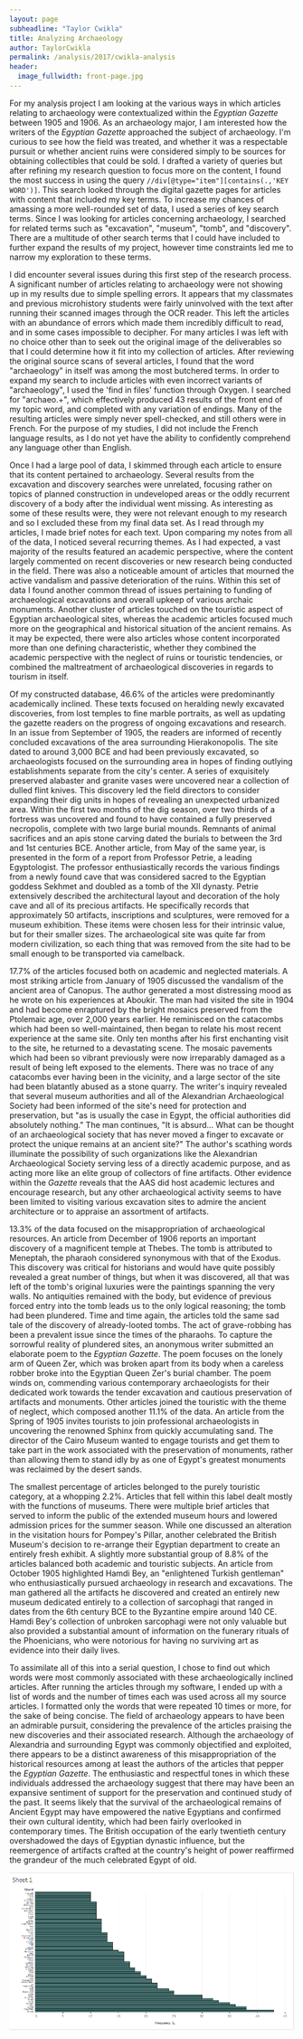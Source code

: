 ```yaml
---
layout: page
subheadline: "Taylor Cwikla"
title: Analyzing Archaeology
author: TaylorCwikla
permalink: /analysis/2017/cwikla-analysis
header:
  image_fullwidth: front-page.jpg
---
```


For my analysis project I am looking at the various ways in which articles relating to archaeology were contextualized within the *Egyptian Gazette* between 1905 and 1906. As an archaeology major, I am interested how the writers of the *Egyptian Gazette* approached the subject of archaeology. I'm curious to see how the field was treated, and whether it was a respectable pursuit or whether ancient ruins were considered simply to be sources for obtaining collectibles that could be sold. I drafted a variety of queries but after refining my research question to focus more on the content, I found the most success in using the query `//div[@type="item"][contains(.,'KEY WORD')]`. This search looked through the digital gazette pages for articles with content that included my key terms. To increase my chances of amassing a more well-rounded set of data, I used a series of key search terms. Since I was looking for articles concerning archaeology, I searched for related terms such as "excavation", "museum", "tomb", and "discovery". There are a multitude of other search terms that I could have included to further expand the results of my project, however time constraints led me to narrow my exploration to these terms.

I did encounter several issues during this first step of the research process. A significant number of articles relating to archaeology were not showing up in my results due to simple spelling errors. It appears that my classmates and previous microhistory students were fairly uninvolved with the text after running their scanned images through the OCR reader. This left the articles with an abundance of errors which made them incredibly difficult to read, and in some cases impossible to decipher. For many articles I was left with no choice other than to seek out the original image of the deliverables so that I could determine how it fit into my collection of articles. After reviewing the original source scans of several articles, I found that the word "archaeology" in itself was among the most butchered terms. In order to expand my search to include articles with even incorrect variants of "archaeology", I used the 'find in files' function through Oxygen. I searched for "archaeo.+", which effectively produced 43 results of the front end of my topic word, and completed with any variation of endings. Many of the resulting articles were simply never spell-checked, and still others were in French. For the purpose of my studies, I did not include the French language results, as I do not yet have the ability to confidently comprehend any language other than English.

Once I had a large pool of data, I skimmed through each article to ensure that its content pertained to archaeology. Several results from the excavation and discovery searches were unrelated, focusing rather on topics of planned construction in undeveloped areas or the oddly recurrent discovery of a body after the individual went missing. As interesting as some of these results were, they were not relevant enough to my research and so I excluded these from my final data set. As I read through my articles, I made brief notes for each text. Upon comparing my notes from all of the data, I noticed several recurring themes. As I had expected, a vast majority of the results featured an academic perspective, where the content largely commented on recent discoveries or new research being conducted in the field. There was also a noticeable amount of articles that mourned the active vandalism and passive deterioration of the ruins. Within this set of data I found another common thread of issues pertaining to funding of archaeological excavations and overall upkeep of various archaic monuments. Another cluster of articles touched on the touristic aspect of Egyptian archaeological sites, whereas the academic articles focused much more on the geographical and historical situation of the ancient remains. As it may be expected, there were also articles whose content incorporated more than one defining characteristic, whether they combined the academic perspective with the neglect of ruins or touristic tendencies, or combined the maltreatment of archaeological discoveries in regards to tourism in itself.

Of my constructed database, 46.6% of the articles were predominantly academically inclined. These texts focused on heralding newly excavated discoveries, from lost temples to fine marble portraits, as well as updating the gazette readers on the progress of ongoing excavations and research. In an issue from September of 1905, the readers are informed of recently concluded excavations of the area surrounding Hierakonopolis. The site dated to around 3,000 BCE and had been previously excavated, so archaeologists focused on the surrounding area in hopes of finding outlying establishments separate from the city's center. A series of exquisitely preserved alabaster and granite vases were uncovered near a collection of dulled flint knives. This discovery led the field directors to consider expanding their dig units in hopes of revealing an unexpected urbanized area. Within the first two months of the dig season, over two thirds of a fortress was uncovered and found to have contained a fully preserved necropolis, complete with two large burial mounds. Remnants of animal sacrifices and an apis stone carving dated the burials to between the 3rd and 1st centuries BCE. Another article, from May of the same year, is presented in the form of a report from Professor Petrie, a leading Egyptologist. The professor enthusiastically records the various findings from a newly found cave that was considered sacred to the Egyptian goddess Sekhmet and doubled as a tomb of the XII dynasty. Petrie extensively described the architectural layout and decoration of the holy cave and all of its precious artifacts. He specifically records that approximately 50 artifacts, inscriptions and sculptures, were removed for a museum exhibition. These items were chosen less for their intrinsic value, but for their smaller sizes. The archaeological site was quite far from modern civilization, so each thing that was removed from the site had to be small enough to be transported via camelback.

17.7% of the articles focused both on academic and neglected materials. A most striking article from January of 1905 discussed the vandalism of the ancient area of Canopus. The author generated a most distressing mood as he wrote on his experiences at Aboukir. The man had visited the site in 1904 and had become enraptured by the bright mosaics preserved from the Ptolemaic age, over 2,000 years earlier. He reminisced on the catacombs which had been so well-maintained, then began to relate his most recent experience at the same site. Only ten months after his first enchanting visit to the site, he returned to a devastating scene. The mosaic pavements which had been so vibrant previously were now irreparably damaged as a result of being left exposed to the elements. There was no trace of any catacombs ever having been in the vicinity, and a large sector of the site had been blatantly abused as a stone quarry. The writer's inquiry revealed that several museum authorities and all of the Alexandrian Archaeological Society had been informed of the site's need for protection and preservation, but "as is usually the case in Egypt, the official authorities did absolutely nothing." The man continues, "It is absurd... What can be thought of an archaeological society that has never moved a finger to excavate or protect the unique remains at an ancient site?" The author's scathing words illuminate the possibility of such organizations like the Alexandrian Archaeological Society serving less of a directly academic purpose, and as acting more like an elite group of collectors of fine artifacts. Other evidence within the *Gazette* reveals that the AAS did host academic lectures and encourage research, but any other archaeological activity seems to have been limited to visiting various excavation sites to admire the ancient architecture or to appraise an assortment of artifacts.

13.3% of the data focused on the misappropriation of archaeological resources. An article from December of 1906 reports an important discovery of a magnificent temple at Thebes. The tomb is attributed to Meneptah, the pharaoh considered synonymous with that of the Exodus. This discovery was critical for historians and would have quite possibly revealed a great number of things, but when it was discovered, all that was left of the tomb's original luxuries were the paintings spanning the very walls. No antiquities remained with the body, but evidence of previous forced entry into the tomb leads us to the only logical reasoning; the tomb had been plundered. Time and time again, the articles told the same sad tale of the discovery of already-looted tombs. The act of grave-robbing has been a prevalent issue since the times of the pharaohs. To capture the sorrowful reality of plundered sites, an anonymous writer submitted an elaborate poem to the *Egyptian Gazette*. The poem focuses on the lonely arm of Queen Zer, which was broken apart from its body when a careless robber broke into the Egyptian Queen Zer's burial chamber. The poem winds on, commending various contemporary archaeologists for their dedicated work towards the tender excavation and cautious preservation of artifacts and monuments. Other articles joined the touristic with the theme of neglect, which composed another 11.1% of the data. An article from the Spring of 1905 invites tourists to join professional archaeologists in uncovering the renowned Sphinx from quickly accumulating sand. The director of the Cairo Museum wanted to engage tourists and get them to take part in the work associated with the preservation of monuments, rather than allowing them to stand idly by as one of Egypt's greatest monuments was reclaimed by the desert sands.

The smallest percentage of articles belonged to the purely touristic category, at a whopping 2.2%. Articles that fell within this label dealt mostly with the functions of museums. There were multiple brief articles that served to inform the public of the extended museum hours and lowered admission prices for the summer season. While one discussed an alteration in the visitation hours for Pompey's Pillar, another celebrated the British Museum's decision to re-arrange their Egyptian department to create an entirely fresh exhibit. A slightly more substantial group of 8.8% of the articles balanced both academic and touristic subjects. An article from October 1905 highlighted Hamdi Bey, an "enlightened Turkish gentleman" who enthusiastically pursued archaeology in research and excavations. The man gathered all the artifacts he discovered and created an entirely new museum dedicated entirely to a collection of sarcophagi that ranged in dates from the 6th century BCE to the Byzantine empire around 140 CE. Hamdi Bey's collection of unbroken sarcophagi were not only valuable but also provided a substantial amount of information on the funerary rituals of the Phoenicians, who were notorious for having no surviving art as evidence into their daily lives.

To assimilate all of this into a serial question, I chose to find out which words were most commonly associated with these archaeologically inclined articles. After running the articles through my software, I ended up with a list of words and the number of times each was used across all my source articles. I formatted only the words that were repeated 10 times or more, for the sake of being concise. The field of archaeology appears to have been an admirable pursuit, considering the prevalence of the articles praising the new discoveries and their associated research. Although the archaeology of Alexandria and surrounding Egypt was commonly objectified and exploited, there appears to be a distinct awareness of this misappropriation of the historical resources among at least the authors of the articles that pepper the *Egyptian Gazette*. The enthusiastic and respectful tones in which these individuals addressed the archaeology suggest that there may have been  an expansive sentiment of support for the preservation and continued study of the past. It seems likely that the survival of the archaeological remains of Ancient Egypt may have empowered the native Egyptians and confirmed their own cultural identity, which had been fairly overlooked in contemporary times. The British occupation of the early twentieth century overshadowed the days of Egyptian dynastic influence, but the reemergence of artifacts crafted at the country's height of power reaffirmed the grandeur of the much celebrated Egypt of old.

![Word Frequency Visualization](cwiklaWordFrequencyVisualization.png)
